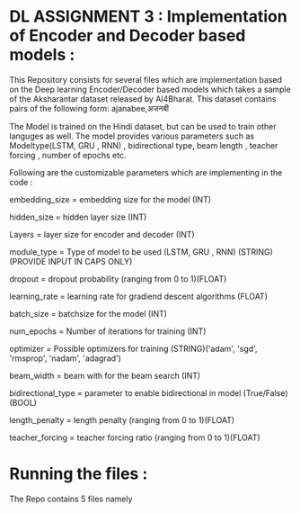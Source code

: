 # DL ASSIGNMENT 3 : Implementation of Encoder and Decoder based models :
This Repository consists for several files which are implementation based on the Deep learning Encoder/Decoder based models which takes a sample of the Aksharantar dataset released by AI4Bharat. This dataset contains pairs of the following form: ajanabee,अजनबी

The Model is trained on the Hindi dataset, but can be used to train other languges as well. The model provides various parameters such as Modeltype(LSTM, GRU , RNN) , bidirectional type, beam length , teacher forcing , number of epochs etc.

Following are the customizable parameters which are implementing in the code :

embedding_size = embedding size for the model (INT)

hidden_size = hidden layer size (INT)

Layers = layer size for encoder and decoder (INT)

module_type = Type of model to be used (LSTM, GRU , RNN) (STRING)(PROVIDE INPUT IN CAPS ONLY)

dropout = dropout probability (ranging from 0 to 1)(FLOAT)

learning_rate = learning rate for gradiend descent algorithms (FLOAT)

batch_size = batchsize for the model (INT)

num_epochs = Number of iterations for training (INT)

optimizer = Possible optimizers for training (STRING)('adam', 'sgd', 'rmsprop', 'nadam', 'adagrad')

beam_width = beam with for the beam search (INT)

bidirectional_type = parameter to enable bidirectional in model (True/False)(BOOL)

length_penalty = length penalty (ranging from 0 to 1)(FLOAT)

teacher_forcing = teacher forcing ratio (ranging from 0 to 1)(FLOAT)


# Running the files :

The Repo contains 5 files namely 
